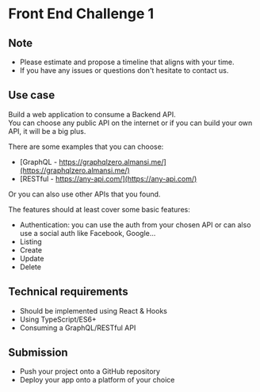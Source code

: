 # Front End Challenge 1

## Note

- Please estimate and propose a timeline that aligns with your time.
- If you have any issues or questions don't hesitate to contact us.

## Use case

Build a web application to consume a Backend API.  
You can choose any public API on the internet or if you can build your own API, it will be a big plus.

There are some examples that you can choose:

- [GraphQL - https://graphqlzero.almansi.me/](https://graphqlzero.almansi.me/)
- [RESTful - https://any-api.com/](https://any-api.com/)

Or you can also use other APIs that you found.

The features should at least cover some basic features:

- Authentication: you can use the auth from your chosen API or can also use a social auth like Facebook, Google...
- Listing
- Create
- Update
- Delete

## Technical requirements

- Should be implemented using React & Hooks
- Using TypeScript/ES6+
- Consuming a GraphQL/RESTful API

## Submission

- Push your project onto a GitHub repository
- Deploy your app onto a platform of your choice
